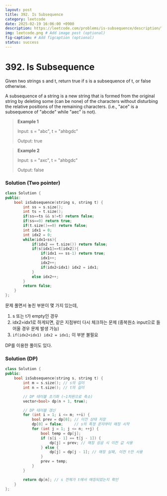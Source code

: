 ```yaml
---
layout: post
title: 392. Is Subsequence
category: leetcode
date: 2025-02-19 16:06:00 +0900
description: https://leetcode.com/problems/is-subsequence/description/?envType=study-plan-v2&envId=top-interview-150
img: leetcode.png # Add image post (optional)
fig-caption: # Add figcaption (optional)
status: success
---
```


# 392. Is Subsequence

Given two strings s and t, return true if s is a subsequence of t, or false otherwise.

A subsequence of a string is a new string that is formed from the original string by deleting some (can be none) of the characters without disturbing the relative positions of the remaining characters. (i.e., "ace" is a subsequence of "abcde" while "aec" is not).

 

> **Example 1**
> 
> Input: s = "abc", t = "ahbgdc"
> 
> Output: true


> **Example 2**
> 
> Input: s = "axc", t = "ahbgdc"
> 
> Output: false


### Solution (Two pointer)

```cpp
class Solution {
public:
    bool isSubsequence(string s, string t) {
        int ss = s.size();
        int ts = t.size();
        if(ss==ts && s!=t) return false;  
        if(ss==0) return true;
        if(t.size()==0) return false;
        int idx1 = 0;
        int idx2 = 0;
        while(idx1<ss){
            if(idx2 == t.size()) return false;
            if(s[idx1]==t[idx2]){
                if(idx1 == ss-1) return true;
                idx1++;
                idx2++;
                if(idx2<idx1) idx2 = idx1;
            }
            else idx2++;
        }
        return false;
    }
};
```

문제 풀면서 놓친 부분이 몇 가지 있는데, 

1. s 또는 t가 empty인 경우
2. idx2=idx1로 하게되면, 같은 지점부터 다시 체크하는 문제 (중복원소 input으로 들어올 경우 문제 발생 가능)
3. `if(idx2<idx1) idx2 = idx1;` 이 부분 불필요


DP를 이용한 풀이도 있다.

### Solution (DP)

```cpp
class Solution {
public:
    bool isSubsequence(string s, string t) {
        int m = s.size(); // s의 길이
        int n = t.size(); // t의 길이

        // DP 테이블 초기화 (~1차원으로 축소)
        vector<bool> dp(n + 1, true);

        // DP 테이블 갱신
        for (int i = 1; i <= m; ++i) {
            bool prev = dp[0]; // 이전 상태 저장
            dp[0] = false;     // s의 특정 문자부터 매칭 시작
            for (int j = 1; j <= n; ++j) {
                bool temp = dp[j];
                if (s[i - 1] == t[j - 1]) { 
                    dp[j] = prev; // 매칭 성공 시 이전 값 사용
                } else {
                    dp[j] = dp[j - 1]; // 매칭 실패, 이전 t만 사용
                }
                prev = temp;
            }
        }

        return dp[n]; // s 전체가 t에서 매칭되었는지 확인
    }
};
```